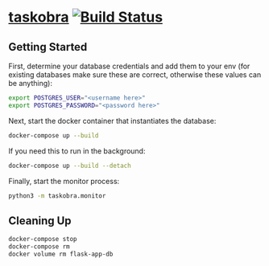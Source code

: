 # [taskobra](https://vipyr.github.io/taskobra/) [![Build Status](https://travis-ci.org/Vipyr/taskobra.svg?branch=master)](https://travis-ci.org/Vipyr/taskobra)


## Getting Started 

First, determine your database credentials and add them to your env (for existing databases make sure these are correct, otherwise these values can be anything):

```sh
export POSTGRES_USER="<username here>"
export POSTGRES_PASSWORD="<password here>"
```

Next, start the docker container that instantiates the database:

```sh
docker-compose up --build 
```

If you need this to run in the background:
```sh
docker-compose up --build --detach 
```

Finally, start the monitor process:
```sh
python3 -m taskobra.monitor 
```

## Cleaning Up 

```sh
docker-compose stop
docker-compose rm 
docker volume rm flask-app-db
```